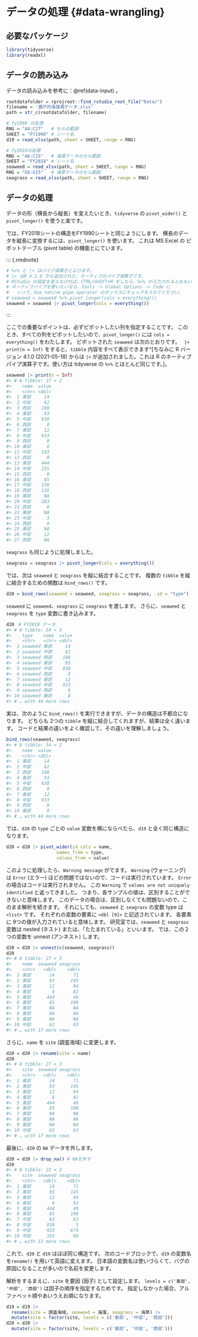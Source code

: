 # データの処理 {#data-wrangling}

## 必要なパッケージ


```r
library(tidyverse)
library(readxl)
```

## データの読み込み

データの読み込みを参考に：\@ref(data-input) 。


```r
rootdatafolder = rprojroot::find_rstudio_root_file("Data/")
filename = '瀬戸内海藻場データ.xlsx'
path = str_c(rootdatafolder, filename)

# fy1990 の処理
RNG = "A4:C27"   # セルの範囲
SHEET = "FY1990" # シート名
d19 = read_xlsx(path, sheet = SHEET, range = RNG)

# fy2018の処理
RNG = "A6:C15"   # 海藻データのセル範囲
SHEET = "FY2018" # シート名
seaweed = read_xlsx(path, sheet = SHEET, range = RNG)
RNG = "E6:G15"   # 海草データのセル範囲
seagrass = read_xlsx(path, sheet = SHEET, range = RNG)
```

## データの処理

データの形（横長から縦長）を変えたいとき、`tidyverse` の `pivot_wider()` と `pivot_longer()` を使うと楽です。

では、FY2018シートの構造をFY1990シートと同じようにします。
横長のデータを縦長に変換するには、`pivot_longer()` を使います。
これは MS Excel の ピボットテーブル (pivot table) の機能とにています。

::: {.rmdnote}


```r
# %>% と |> はパイプ演算子とよびます。
# |> はR 4.1.0 から追加された、ネーティブのパイプ演算子です。
# RStudio の設定を変えなければ、CTRL+SHIFT+M をしたら、%>% が入力されるとおもいます。
# ネーティブパイプを使いたいなら、Tools -> Global Options -> Code に
#   いって、Use native pipe operator のボックスにチェックを入れてください。
# seaweed = seaweed %>% pivot_longer(cols = everything())
seaweed = seaweed |> pivot_longer(cols = everything())
```

:::

ここでの重要なポイントは、必ずピボットしたい列を指定することです。
このとき、すべての列をピボットしたいので、`pivot_longer()` には `cols = everything()` をわたします。
ピボットされた `seaweed` は次のとおりです。
` |> print(n = Inf)` をすると、`tibble` 内容をすべて表示できます^[ちなみに R バージョン 4.1.0 (2021-05-18) からは `|>` が追加されました。これは R のネーティブパイプ演算子です。使い方は tidyverse の `%>%` とほとんど同じです。]。


```r
seaweed |> print(n = Inf)
#> # A tibble: 27 × 2
#>    name  value
#>    <chr> <dbl>
#>  1 東部     14
#>  2 中部     62
#>  3 西部    108
#>  4 東部     93
#>  5 中部    838
#>  6 西部      0
#>  7 東部     12
#>  8 中部    933
#>  9 西部      0
#> 10 東部      8
#> 11 中部    193
#> 12 西部      0
#> 13 東部    444
#> 14 中部    235
#> 15 西部      0
#> 16 東部     85
#> 17 中部    150
#> 18 西部    126
#> 19 東部     NA
#> 20 中部    283
#> 21 西部      0
#> 22 東部     NA
#> 23 中部      3
#> 24 西部      0
#> 25 東部     NA
#> 26 中部     12
#> 27 西部     NA
```

`seagrass` も同じように処理しました。


```r
seagrass = seagrass |> pivot_longer(cols = everything())
```

では、次は `seaweed` と `seagrass` を縦に結合することです。
複数の `tibble` を縦に結合するための関数は `bind_rows()` です。


```r
d20 = bind_rows(seaweed = seaweed, seagrass = seagrass, .id = "type")
```

`seaweed` に `seaweed`、`seagrass` に `seagrass` を渡します。
さらに、`seaweed` と `seagrass` を `type` 変数に書き込みます。


```r
d20　# FY2018 データ
#> # A tibble: 54 × 3
#>    type    name  value
#>    <chr>   <chr> <dbl>
#>  1 seaweed 東部     14
#>  2 seaweed 中部     62
#>  3 seaweed 西部    108
#>  4 seaweed 東部     93
#>  5 seaweed 中部    838
#>  6 seaweed 西部      0
#>  7 seaweed 東部     12
#>  8 seaweed 中部    933
#>  9 seaweed 西部      0
#> 10 seaweed 東部      8
#> # … with 44 more rows
```

実は、次のように `bind_rows()` を実行できますが、データの構造は不都合になります。
どちらも 2つの `tibble` を縦に結合してくれますが、結果は全く違います。
コードと結果の違いをよく確認して、その違いを理解しましょう。


```r
bind_rows(seaweed, seagrass)
#> # A tibble: 54 × 2
#>    name  value
#>    <chr> <dbl>
#>  1 東部     14
#>  2 中部     62
#>  3 西部    108
#>  4 東部     93
#>  5 中部    838
#>  6 西部      0
#>  7 東部     12
#>  8 中部    933
#>  9 西部      0
#> 10 東部      8
#> # … with 44 more rows
```

では、`d20` の `type` ごとの `value` 変数を横にならべたら、`d19` と全く同じ構造になります。


```r
d20 = d20 |> pivot_wider(id_cols = name,
                   names_from = type,
                   values_from = value)
```

このように処理したら、`Warning message` がでます。
`Warning` (ウォーニング) は `Error` (エラー) ほどの問題ではないので、コードは実行されています。
`Error` の場合はコードは実行されません。
この `Warning` で `values are not uniquely identified` と返ってきました。
つまり、各サンプルの値は、区別することができないと意味します。
このデータの場合は、区別しなくても問題ないので、このまま解析を続きます。
それにしても、`seaweed` と `seagrass` の変数 type は `<list>` です。
それぞれの変数の要素に `<dbl [9]>` と記述されています。
各要素に 9つの値が入力されていると意味します。
研究室では、`seaweed` と `seagrass` 変数は nested (ネスト) または、「たたまれている」といいます。
では、この２つの変数を unnest (アンネスト) します。



```r
d20 = d20 |> unnest(c(seaweed, seagrass))
d20
#> # A tibble: 27 × 3
#>    name  seaweed seagrass
#>    <chr>   <dbl>    <dbl>
#>  1 東部       14       71
#>  2 東部       93      145
#>  3 東部       12       94
#>  4 東部        8       82
#>  5 東部      444       49
#>  6 東部       85      100
#>  7 東部       NA       NA
#>  8 東部       NA       NA
#>  9 東部       NA       NA
#> 10 中部       62       63
#> # … with 17 more rows
```

さらに、`name` を `site` (調査海域) に変更します。


```r
d20 = d20 |> rename(site = name)
d20
#> # A tibble: 27 × 3
#>    site  seaweed seagrass
#>    <chr>   <dbl>    <dbl>
#>  1 東部       14       71
#>  2 東部       93      145
#>  3 東部       12       94
#>  4 東部        8       82
#>  5 東部      444       49
#>  6 東部       85      100
#>  7 東部       NA       NA
#>  8 東部       NA       NA
#>  9 東部       NA       NA
#> 10 中部       62       63
#> # … with 17 more rows
```

最後に、`d20` の `NA` データを外します。


```r
d20 = d20 |> drop_na() # NAを外す
d20
#> # A tibble: 23 × 3
#>    site  seaweed seagrass
#>    <chr>   <dbl>    <dbl>
#>  1 東部       14       71
#>  2 東部       93      145
#>  3 東部       12       94
#>  4 東部        8       82
#>  5 東部      444       49
#>  6 東部       85      100
#>  7 中部       62       63
#>  8 中部      838        5
#>  9 中部      933      674
#> 10 中部      193       69
#> # … with 13 more rows
```


これで、`d20` と `d19` はほぼ同じ構造です。
次のコードブロックで、`d19` の変数名を`rename()` を用いて英語に変えます。
日本語の変数名は使いづらくて、バグの原因になることが多いので名前を変更します。

解析をするまえに、`site` を要因 (因子) として設定します。
`levels = c('東部', '中部', '西部')` は因子の順序を指定するためです。
指定しなかった場合、アルファベット順やあいうえお順になります。


```r
d19 = d19 |> 
  rename(site = 調査海域, seaweed = 海藻, seagrass = 海草) |> 
  mutate(site = factor(site, levels = c('東部', '中部', '西部')))
d20 = d20 |> 
  mutate(site = factor(site, levels = c('東部', '中部', '西部')))
```

